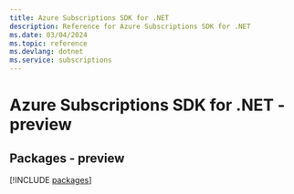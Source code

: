 ```yaml
---
title: Azure Subscriptions SDK for .NET
description: Reference for Azure Subscriptions SDK for .NET
ms.date: 03/04/2024
ms.topic: reference
ms.devlang: dotnet
ms.service: subscriptions
---
```

# Azure Subscriptions SDK for .NET - preview
## Packages - preview
[!INCLUDE [packages](subscriptions-index.md)]
